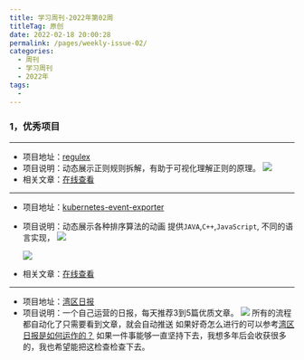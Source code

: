 ```yaml
---
title: 学习周刊-2022年第02周
titleTag: 原创
date: 2022-02-18 20:00:28
permalink: /pages/weekly-issue-02/
categories:
  - 周刊
  - 学习周刊
  - 2022年
tags:
  - 
---
```


### 1，优秀项目
  
---
- 项目地址：[regulex](https://github.com/CJex/regulex)
- 项目说明：动态展示正则规则拆解，有助于可视化理解正则的原理。
    ![](https://cdn.jsdelivr.net/gh/Say-healer/img/img/20220218171023.png)
- 相关文章：[在线查看](https://jex.im/regulex/#!flags=&re=%5E(a%7Cb)*%3F%24)
---
- 项目地址：[kubernetes-event-exporter](https://github.com/algorithm-visualizer/algorithm-visualizer)
- 项目说明：动态展示各种排序算法的动画 提供`JAVA`,`C++`,`JavaScript`, 不同的语言实现，
    ![](https://cdn.jsdelivr.net/gh/Say-healer/img/img/20220218171725.png) 

    ![](https://cdn.jsdelivr.net/gh/Say-healer/img/img/20220218171806.png)

- 相关文章：[在线查看](https://algorithm-visualizer.org/)
---
- 项目地址：[湾区日报](https://wanqu.co/)
- 项目说明：一个自己运营的日报，每天推荐3到5篇优质文章。
    ![](https://cdn.jsdelivr.net/gh/Say-healer/img/img/20220218172814.png)
    所有的流程都自动化了只需要看到文章，就会自动推送 
    如果好奇怎么进行的可以参考[湾区日报是如何运作的？](https://wanqu.co/b/7/%E6%B9%BE%E5%8C%BA%E6%97%A5%E6%8A%A5%E6%98%AF%E5%A6%82%E4%BD%95%E8%BF%90%E4%BD%9C%E7%9A%84/)
    如果一件事能够一直坚持下去，我想多年后会收获很多的，我也希望能把这检查检查下去。



